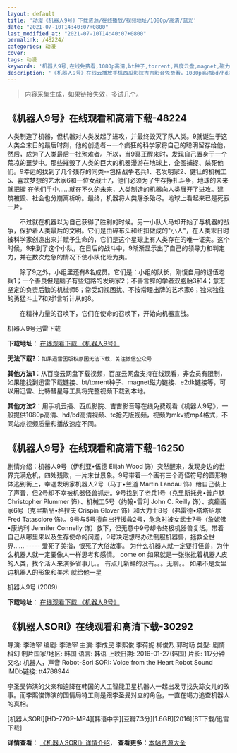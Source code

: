 ```yaml
---
layout: default
title: '动漫《机器人9号》下载资源/在线播放/视频地址/1080p/高清/蓝光'
date: "2021-07-10T14:40:07+0800"
last_modified_at: "2021-07-10T14:40:07+0800"
permalink: /48224/
categories: 动漫
cover:
tags: 动漫
keywords: '机器人9号,在线免费看,1080p高清,bt种子,torrent,百度云盘,magnet,磁力链,迅雷下载资源'
description: '《机器人9号》在线云播放手机西瓜影院吉吉影音免费看，1080p高清bd/hd未删减完整版和tc抢先枪版，mkv/mp4格式，附带bt/torrent种子、magnet/磁力链、百度云盘、网盘资源迅雷下载链接'
---
```


>内容采集生成，如果链接失效，多试几个。


## 《机器人9号》在线观看和高清下载-48224

人类制造了机器，但机器对人类发起了进攻，并最终毁灭了队人类。9就诞生于这人类全末日的最后时刻，他的创造者--一个疯狂的科学家将自己的聪明留存给他，然后，成为了人类最后一批殉难者。所以，当9真正醒来时，发现自己置身于一个荒凉的噩梦中。那些摧毁了人类的巨大的机器漫游在地球上，企图捕捉、杀死他们。9幸运的找到了几个残存的同类--包括战争老兵1、老发明家2、健壮的机械工5、喜欢梦想的艺术家6和一位女战士7，他们必须为了生存挣扎斗争，地球的未来就把握 在他们手中&hellip;…就在不久的未来，人类制造的机器向人类展开了进攻。建筑被毁、社会也分崩离析吩。最终，机器将人类屠杀殆尽。地球上看起来已是死寂一片。</p>　　不过就在机器以为自己获得了胜利的时候。另一小队人马却开始了与机器的战争，保护着人类最后的文明。它们是由碎布头和纽扣做成的"小人"，在人类末日时被科学家创造出来并赋予生命的，它们是这个星球上有人类存在的唯一证实。这个时候，9来到了这个小队，在日后的战斗中，9渐渐显示出了自己的领导力和判定力，并在数次危急的情况下使小队化险为夷。</p>　　除了9之外，小组里还有8名成员。它们是：小组的队长，刚愎自用的退伍老兵1；一个善良但是脑子有些短路的发明家2；不善言辞的学者双胞胎3和4；意志坚定的负责后勤的机械师5；常受幻视困扰、不按常理出牌的艺术家6；独来独往的勇猛斗士7和对1言听计从的8。</p>　　在精神力量的召唤下，它们在使命的召唤下，开始向机器宣战。</p>


机器人9号迅雷下载

**下载地址**： [在线观看下载 《机器人9号》](https://www.993dy.com//vod-detail-id-5415.html) 


**无法下载?**：`如果迅雷因版权原因无法下载，关注微信公众号 `

**其他方法1**：从百度云网盘下载视频，百度云网盘支持在线观看，非会员有限制，如果能找到迅雷下载链接、bt/torrent种子、magnet磁力链接、e2dk链接等，可以用迅雷、比特彗星等工具将完整视频下载到本地。

**其他方法2**：用手机云播、西瓜影院、吉吉影音等在线免费观看《机器人9号》，一般提供1080p高清、hd/bd高清视频、tc抢先版视频，视频为mkv或mp4格式，不同站点视频质量和播放速度不同。


## 《机器人9号》在线观看和高清下载-16250

剧情介绍：机器人9号（伊利亚•伍德 Elijah Wood 饰）突然醒来，发现身边的世界充满危机，四处残败，一片末世景象。9号带着一个画有三个奇怪符号的圆形物体逃到街上，幸遇发明家机器人2号（马丁•兰道 Martin Landau 饰）给自己装上了声音，但2号却不幸被机器怪兽抓走。9号找到了老兵1号（克里斯托弗•普卢默 Christopher Plummer 饰）、机械工5号（约翰•雷利 John C. Reilly 饰）、疯癫画家6号（克里斯品•格拉夫 Crispin Glover 饰）和大力士8号（弗雷德•塔塔绍尔 Fred Tatasciore 饰）。9号与5号擅自出行援救2号，危急时被女武士7号（詹妮佛•康纳利 Jennifer Connelly 饰）救下，但无意中9号却令终极机器兽复活。带着自己从哪里来以及生存使命的问题，9号决定想尽办法制服机器兽，拯救全世界…… ----- 爱死了美指，恨死了大俗故事。 为什么机器人就一定要打怪兽，为什么机器人就一定要像人一样思考和感情。 come on 如果就是一张张批着机器人皮的人类，找个活人来演多省事儿。。 有点儿新鲜的没有。。。无聊。。 如果不是爱里边机器人的形象和美术 就给他一星


机器人9号 (2009)

**下载地址**： [在线观看下载 《机器人9号》](https://www.btbtdy.me/btdy/dy4149.html) 


## 《机器人SORI》在线观看和高清下载-30292

导演: 李浩宰 编剧: 李浩宰 主演: 李成民 李熙俊 李荷妮 柳俊烈 郭时旸 类型: 剧情 科幻 制片国家/地区: 韩国 语言: 韩语 上映日期: 2016-01-27(韩国) 片长: 117分钟 又名: 机器人，声音 Robot-Sori SORI: Voice from the Heart Robot Sound IMDb链接: tt4788944

李圣旻饰演的父亲和迫降在韩国的人工智能卫星机器人一起出发寻找失踪女儿的故事。而李熙俊饰演的国情局特工则是跟李圣旻对立的角色，一直在竭力追查机器人的真相。


[机器人SORI][HD-720P-MP4][韩语中字][豆瓣7.3分][1.6GB][2016][BT下载/迅雷下载]

**详情查看**： [《机器人SORI》详情介绍](/movie/30292/)， **查看更多**：[本站资源大全](/movie/t/all/)

